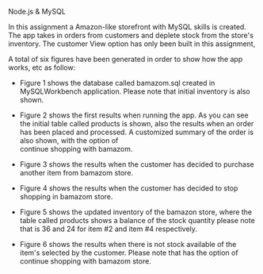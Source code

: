 Node.js & MySQL

In this assignment a Amazon-like storefront with MySQL skills is created. The app takes in orders from customers and 
deplete stock from the store's inventory. The customer View option has only been built in this assignment,

A total of six figures have been generated in order to show how the app works, etc as follow:

 - Figure 1 shows the database called bamazom.sql created in MySQLWorkbench application. Please note that initial inventory is 
   also shown.
   
 - Figure 2 shows the first results when running the app. As you can see the initial table called products is shown, also the 
   results when an order has been placed and processed. A customized summary of the order is also shown, with the option of   
   continue shopping with bamazom.
   
 - Figure 3 shows the results when the customer has decided to purchase another item from bamazom store.
   
 - Figure 4 shows  the results when the customer has decided to stop shopping in bamazom store.
 
 - Figure 5 shows the updated inventory of the bamazon store, where the table called products shows a balance of the stock
   quantity please note that is 36 and 24 for item #2 and item #4 respectively.
   
 - Figure 6 shows the results when there is not stock available of the item's selected by the customer. Please note that 
   has the option of continue shopping with bamazom store.
   
   
